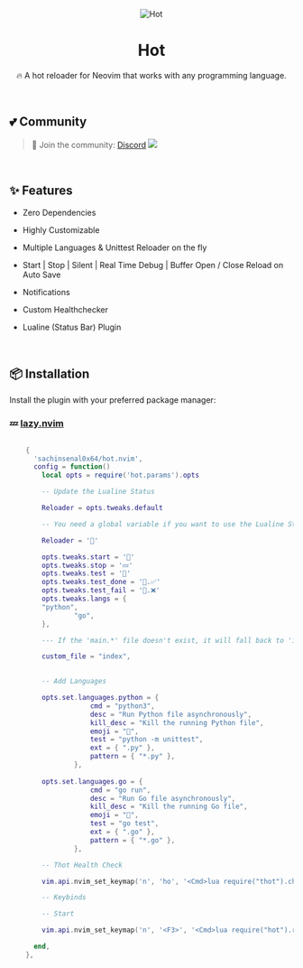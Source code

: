 <div align="center">

<p align="center">
  
  <img alt="Hot" src="https://sachinsenal0x64.github.io/picx-images-hosting/Background.92pxhcjiab.webp">
  
  <h1 align="center">Hot</h1>
  🔥 A hot reloader for Neovim that works with any programming language.
</p>

</div>

<br>

## 💕 Community

> 🍻 Join the community:  <a href="https://discord.gg/EbfftZ5Dd4">Discord</a>
> [![](https://cdn.statically.io/gh/sachinsenal0x64/picx-images-hosting@master/discord.72y8nlaw5mdc.webp)](https://discord.gg/EbfftZ5Dd4)

<br>

## ✨ Features

- Zero Dependencies
- Highly Customizable
- Multiple Languages & Unittest Reloader on the fly
- Start | Stop | Silent | Real Time Debug | Buffer Open / Close  Reload on Auto Save
- Notifications
- Custom Healthchecker
- Lualine (Status Bar) Plugin

  <br>
  
## 📦 Installation

Install the plugin with your preferred package manager:

### 💤 [lazy.nvim](https://github.com/folke/lazy.nvim)

```lua

    {
      'sachinsenal0x64/hot.nvim',
      config = function()
        local opts = require('hot.params').opts

        -- Update the Lualine Status

        Reloader = opts.tweaks.default

        -- You need a global variable if you want to use the Lualine Status

        Reloader = '🧼'

        opts.tweaks.start = '🚀'
        opts.tweaks.stop = '💤'
        opts.tweaks.test = '🧪'
        opts.tweaks.test_done = '🧪.✅'
        opts.tweaks.test_fail = '🧪.❌'
        opts.tweaks.langs = {
		"python",
                "go",
        },

        --- If the 'main.*' file doesn't exist, it will fall back to 'index.*'

        custom_file = "index",
        

        -- Add Languages

        opts.set.languages.python = {
    				cmd = "python3",
    				desc = "Run Python file asynchronously",
    				kill_desc = "Kill the running Python file",
    				emoji = "🐍",
    				test = "python -m unittest",
    				ext = { ".py" },
    				pattern = { "*.py" },
    			},
    
        opts.set.languages.go = {
    				cmd = "go run",
    				desc = "Run Go file asynchronously",
    				kill_desc = "Kill the running Go file",
    				emoji = "🐹",
    				test = "go test",
    				ext = { ".go" },
    				pattern = { "*.go" },
    			},

        -- Thot Health Check

        vim.api.nvim_set_keymap('n', 'ho', '<Cmd>lua require("thot").check()<CR>', { noremap = true, silent = true })

        -- Keybinds

        -- Start

        vim.api.nvim_set_keymap('n', '<F3>', '<Cmd>lua require("hot").restart()<CR>', { noremap = true, silent = true })

      end,
    },

```
